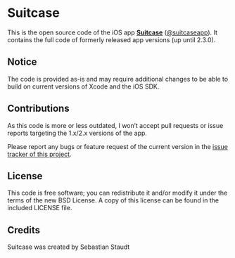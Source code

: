 Suitcase
========

This is the open source code of the iOS app [**Suitcase**][appstore]
([@suitcaseapp][twitter]). It contains the full code of formerly released app
versions (up until 2.3.0).

## Notice

The code is provided as-is and may require additional changes to be able to
build on current versions of Xcode and the iOS SDK.

## Contributions

As this code is more or less outdated, I won’t accept pull requests or issue
reports targeting the 1.x/2.x versions of the app.

Please report any bugs or feature request of the current version in the
[issue tracker of this project][issues].

## License

This code is free software; you can redistribute it and/or modify it under the
terms of the new BSD License. A copy of this license can be found in the
included LICENSE file.

## Credits

Suitcase was created by Sebastian Staudt

 [appstore]: https://itunes.apple.com/app/suitcase/id539259008
 [issues]: https://github.com/koraktor/suitcase/issues
 [twitter]: https://twitter.com/suitcaseapp
